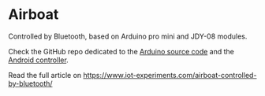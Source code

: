 # Airboat
Controlled by Bluetooth, based on Arduino pro mini and JDY-08 modules.

Check the GitHub repo dedicated to the [Arduino source code](https://github.com/IoT-Experiments/airboat-arduino) and the [Android controller](https://github.com/IoT-Experiments/airboat-android).

Read the full article on https://www.iot-experiments.com/airboat-controlled-by-bluetooth/